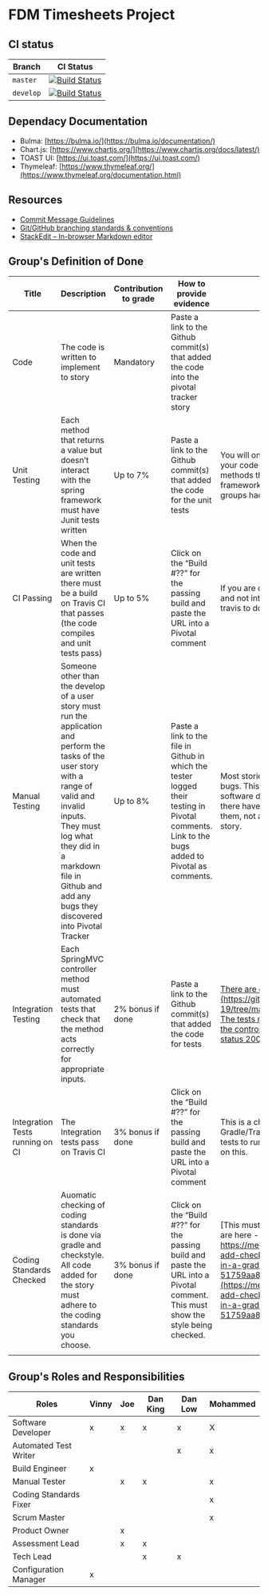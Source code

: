 
# FDM Timesheets Project

## CI status

| Branch    | CI Status                                                                                                                                                             |
| --------- | --------------------------------------------------------------------------------------------------------------------------------------------------------------------- |
| `master`  | [![Build Status](https://travis-ci.com/UOL-CS/co2015-1819-group-17.svg?token=g3URpAP48DaXad1Duz45&branch=master)](https://travis-ci.com/UOL-CS/co2015-1819-group-17)  |
| `develop` | [![Build Status](https://travis-ci.com/UOL-CS/co2015-1819-group-17.svg?token=g3URpAP48DaXad1Duz45&branch=develop)](https://travis-ci.com/UOL-CS/co2015-1819-group-17) |

## Dependacy Documentation

- Bulma: [https://bulma.io/](https://bulma.io/documentation/)
- Chart.js: [https://www.chartjs.org/](https://www.chartjs.org/docs/latest/)
- TOAST UI: [https://ui.toast.com/](https://ui.toast.com/)
- Thymeleaf: [https://www.thymeleaf.org/](https://www.thymeleaf.org/documentation.html)

## Resources

 - [Commit Message Guidelines](https://gist.github.com/robertpainsi/b632364184e70900af4ab688decf6f53#a-properly-formed-git-commit-subject-line-should-always-be-able-to-complete-the-following-sentence)
 - [Git/GitHub branching standards & conventions ](https://gist.github.com/digitaljhelms/4287848)
 - [StackEdit – In-browser Markdown editor](https://stackedit.io/)


## Group's Definition of Done

| Title                           | Description                                                                                                                                                                                                                                                              | Contribution to grade | How to provide evidence                                                                                                                         | Notes                                                                                                                                                                                                                                                                                                       |
| ------------------------------- | ------------------------------------------------------------------------------------------------------------------------------------------------------------------------------------------------------------------------------------------------------------------------ | --------------------- | ----------------------------------------------------------------------------------------------------------------------------------------------- | ----------------------------------------------------------------------------------------------------------------------------------------------------------------------------------------------------------------------------------------------------------------------------------------------------------- |
| Code                            | The code is written to implement to story                                                                                                                                                                                                                                | Mandatory             | Paste a link to the Github commit(s) that added the code into the pivotal tracker story                                                         |                                                                                                                                                                                                                                                                                                             |
| Unit Testing                    | Each method that returns a value but doesn’t interact with the spring framework must have Junit tests written                                                                                                                                                           | Up to 7%              | Paste a link to the Github commit(s) that added the code for the unit tests                                                                     | You will only be able to do this if you design your code well so that there are classes and methods that don’t rely on the spring framework. Similar to the challenge that groups had writing unit tests for CO2012.                                                                                       |
| CI Passing                      | When the code and unit tests are written there must be a build on Travis CI that passes (the code compiles and unit tests pass)                                                                                                                                          | Up to 5%              | Click on the “Build #??” for the passing build and paste the URL into a Pivotal comment                                                       | If you are only running unit tests on Travis and not integration tests you must configure travis to do this through .travis.yml                                                                                                                                                                             |
| Manual Testing                  | Someone other than the develop of a user story must run the application and perform the tasks of the user story with a range of valid and invalid inputs. They must log what they did in a markdown file in Github and add any bugs they discovered into Pivotal Tracker | Up to 8%              | Paste a link to the file in Github in which the tester logged their testing in Pivotal comments. Link to the bugs added to Pivotal as comments. | Most stories will have introduced errors and bugs. This is normal even in professional software development. We’re looking that there have been serious attempts to find them, not a casual attempt to just “pass” the story.                                                                            |
| Integration Testing             | Each SpringMVC controller method must automated tests that check that the method acts correctly for appropriate inputs.                                                                                                                                                  | 2% bonus if done      | Paste a link to the Github commit(s) that added the code for tests                                                                              | [There are examples in CO2006 TDD Ex (https://github.com/uol-inf/CO2006-18-19/tree/master/sprint3/TDD_ex03_solution). The tests must really check the actions of the controller, not just that it returns a HTTP status 200](https://github.com/uol-inf/CO2006-18-19/tree/master/sprint3/TDD_ex03_solution) |
| Integration Tests running on CI | The Integration tests pass on Travis CI                                                                                                                                                                                                                                  | 3% bonus if done      | Click on the “Build #??” for the passing build and paste the URL into a Pivotal comment                                                       | This is a challenge because you must get Gradle/Travis to create a database for the tests to run against. There will be guidance on this.                                                                                                                                                                   |
| Coding Standards Checked        | Auomatic checking of coding standards is done via gradle and checkstyle. All code added for the story must adhere to the coding standards you choose.                                                                                                                    | 3% bonus if done      | Click on the “Build #??” for the passing build and paste the URL into a Pivotal comment. This must show the style being checked.              | [This must be set up in gradle - instructions are here - https://medium.com/@raveensr/how-to-add-checkstyle-and-findbugs-plugins-in-a-gradle-based-project-51759aa843be](https://medium.com/@raveensr/how-to-add-checkstyle-and-findbugs-plugins-in-a-gradle-based-project-51759aa843be)                    |
|                                 |                                                                                                                                                                                                                                                                          |                       |                                                                                                                                                 |                                                                                                                                                                                                                                                                                                             |

## Group's Roles and Responsibilities

| Roles                  | Vinny | Joe | Dan King | Dan Low | Mohammed |
| ---------------------- | ----- | --- | -------- | ------- | -------- |
| Software Developer     | x     | x   | x        | x       | X        |
| Automated Test Writer  |       |     |          | x       | x        |
| Build Engineer         | x     |     |          |         |          |
| Manual Tester          |       | x   | x        |         | x        |
| Coding Standards Fixer |       |     |          |         | x        |
| Scrum Master           |       |     |          |         | x        |
| Product Owner          |       | x   |          |         |          |
| Assessment Lead        |       | x   | x        |         |          |
| Tech Lead              |       |     | x        | x       |          |
| Configuration Manager  | x     |     |          |         |          |
